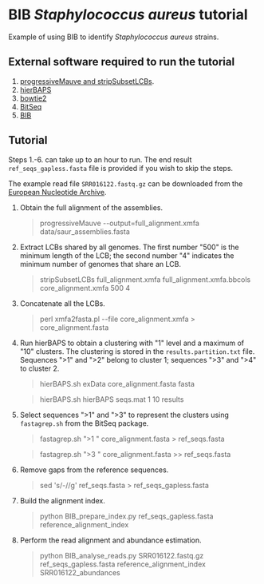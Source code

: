 # BIB *Staphylococcus aureus* tutorial

Example of using BIB to identify *Staphylococcus aureus* strains.

## External software required to run the tutorial
1. [progressiveMauve and stripSubsetLCBs](http://darlinglab.org/mauve/download.html).
2. [hierBAPS](http://www.helsinki.fi/bsg/software/BAPS/)
3. [bowtie2](http://bowtie-bio.sourceforge.net/bowtie2/index.shtml)
4. [BitSeq](https://bitseq.github.io/)
5. [BIB](https://github.com/PROBIC/BIB)

## Tutorial

Steps 1.-6. can take up to an hour to run. The end result ```ref_seqs_gapless.fasta``` file is provided if you wish to skip the steps.

The example read file ```SRR016122.fastq.gz``` can be downloaded from the [European Nucleotide Archive](https://www.ebi.ac.uk/ena/data/view/SRR016122).

1. Obtain the full alignment of the assemblies.
    > progressiveMauve --output=full_alignment.xmfa data/saur_assemblies.fasta

2. Extract LCBs shared by all genomes. The first number "500" is the
   minimum length of the LCB; the second number "4" indicates the
   minimum number of genomes that share an LCB.
   
    >stripSubsetLCBs full_alignment.xmfa full_alignment.xmfa.bbcols core_alignment.xmfa 500 4

3. Concatenate all the LCBs.
    > perl xmfa2fasta.pl --file core_alignment.xmfa > core_alignment.fasta

4. Run hierBAPS to obtain a clustering with "1" level and a maximum of "10" clusters. The clustering is stored in the ```results.partition.txt``` file. Sequences ">1" and ">2" belong to cluster 1; sequences ">3" and ">4" to cluster 2.
    >hierBAPS.sh exData core_alignment.fasta fasta
	
    >hierBAPS.sh hierBAPS seqs.mat 1 10 results

5. Select sequences ">1" and ">3" to represent the clusters using ```fastagrep.sh``` from the BitSeq package.
    > fastagrep.sh ">1 " core_alignment.fasta > ref_seqs.fasta

    > fastagrep.sh ">3 " core_alignment.fasta >> ref_seqs.fasta

6. Remove gaps from the reference sequences.
    > sed 's/-//g' ref_seqs.fasta > ref_seqs_gapless.fasta

7. Build the alignment index.
    > python BIB_prepare_index.py ref_seqs_gapless.fasta reference_alignment_index

8. Perform the read alignment and abundance estimation.
    > python BIB_analyse_reads.py SRR016122.fastq.gz ref_seqs_gapless.fasta reference_alignment_index SRR016122_abundances
